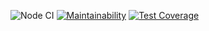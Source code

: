 ![Node CI](https://github.com/ist0mina/frontend-project-lvl1/workflows/Node%20CI/badge.svg)
[![Maintainability](https://api.codeclimate.com/v1/badges/871ea83715f951d1195a/maintainability)](https://codeclimate.com/github/ist0mina/frontend-project-lvl1/maintainability)
[![Test Coverage](https://api.codeclimate.com/v1/badges/871ea83715f951d1195a/test_coverage)](https://codeclimate.com/github/ist0mina/frontend-project-lvl1/test_coverage)